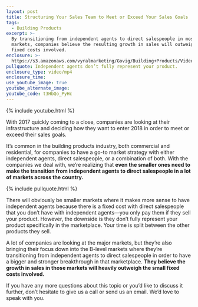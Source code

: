 ```yaml
---
layout: post
title: Structuring Your Sales Team to Meet or Exceed Your Sales Goals
tags:
  - Building Products
excerpt: >-
  By transitioning from independent agents to direct salespeople in most
  markets, companies believe the resulting growth in sales will outweigh the
  fixed costs involved.
enclosure: >-
  https://s3.amazonaws.com/vyralmarketing/Govig/Building+Products/Videos/2017/Sales+Forces.mp4
pullquote: Independent agents don’t fully represent your product.
enclosure_type: video/mp4
enclosure_time:
use_youtube_image: true
youtube_alternate_image:
youtube_code: t3HbQo_PyHc
---
```



{% include youtube.html %}

With 2017 quickly coming to a close, companies are looking at their infrastructure and deciding how they want to enter 2018 in order to meet or exceed their sales goals.

It’s common in the building products industry, both commercial and residential, for companies to have a go-to market strategy with either independent agents, direct salespeople, or a combination of both. With the companies we deal with, we’re realizing that **even the smaller ones need to make the transition from independent agents to direct salespeople in a lot of markets across the country.**

{% include pullquote.html %}

There will obviously be smaller markets where it makes more sense to have independent agents because there is a fixed cost with direct salespeople that you don’t have with independent agents—you only pay them if they sell your product. However, the downside is they don’t fully represent your product specifically in the marketplace. Your time is split between the other products they sell.

A lot of companies are looking at the major markets, but they’re also bringing their focus down into the B-level markets where they’re transitioning from independent agents to direct salespeople in order to have a bigger and stronger breakthrough in that marketplace. **They believe the growth in sales in those markets will heavily outweigh the small fixed costs involved.**

If you have any more questions about this topic or you’d like to discuss it further, don’t hesitate to give us a call or send us an email. We’d love to speak with you.